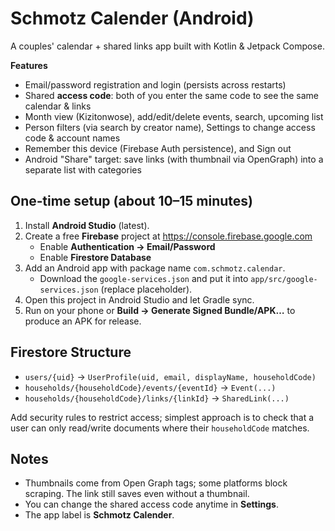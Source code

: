 
# Schmotz Calender (Android)

A couples' calendar + shared links app built with Kotlin & Jetpack Compose.

**Features**
- Email/password registration and login (persists across restarts)
- Shared **access code**: both of you enter the same code to see the same calendar & links
- Month view (Kizitonwose), add/edit/delete events, search, upcoming list
- Person filters (via search by creator name), Settings to change access code & account names
- Remember this device (Firebase Auth persistence), and Sign out
- Android "Share" target: save links (with thumbnail via OpenGraph) into a separate list with categories

## One‑time setup (about 10–15 minutes)
1. Install **Android Studio** (latest).
2. Create a free **Firebase** project at https://console.firebase.google.com
   - Enable **Authentication → Email/Password**
   - Enable **Firestore Database**
3. Add an Android app with package name `com.schmotz.calendar`.
   - Download the `google-services.json` and put it into `app/src/google-services.json` (replace placeholder).
4. Open this project in Android Studio and let Gradle sync.
5. Run on your phone or **Build → Generate Signed Bundle/APK…** to produce an APK for release.

## Firestore Structure
- `users/{uid}` → `UserProfile(uid, email, displayName, householdCode)`
- `households/{householdCode}/events/{eventId}` → `Event(...)`
- `households/{householdCode}/links/{linkId}` → `SharedLink(...)`

Add security rules to restrict access; simplest approach is to check that a user can only read/write documents where their `householdCode` matches.

## Notes
- Thumbnails come from Open Graph tags; some platforms block scraping. The link still saves even without a thumbnail.
- You can change the shared access code anytime in **Settings**.
- The app label is **Schmotz Calender**.
